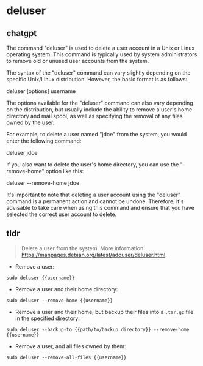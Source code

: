 # deluser 
## chatgpt 
The command "deluser" is used to delete a user account in a Unix or Linux operating system. This command is typically used by system administrators to remove old or unused user accounts from the system.

The syntax of the "deluser" command can vary slightly depending on the specific Unix/Linux distribution. However, the basic format is as follows:

deluser [options] username

The options available for the "deluser" command can also vary depending on the distribution, but usually include the ability to remove a user's home directory and mail spool, as well as specifying the removal of any files owned by the user.

For example, to delete a user named "jdoe" from the system, you would enter the following command:

deluser jdoe

If you also want to delete the user's home directory, you can use the "-remove-home" option like this:

deluser --remove-home jdoe

It's important to note that deleting a user account using the "deluser" command is a permanent action and cannot be undone. Therefore, it's advisable to take care when using this command and ensure that you have selected the correct user account to delete. 

## tldr 
 
> Delete a user from the system.
> More information: <https://manpages.debian.org/latest/adduser/deluser.html>.

- Remove a user:

`sudo deluser {{username}}`

- Remove a user and their home directory:

`sudo deluser --remove-home {{username}}`

- Remove a user and their home, but backup their files into a `.tar.gz` file in the specified directory:

`sudo deluser --backup-to {{path/to/backup_directory}} --remove-home {{username}}`

- Remove a user, and all files owned by them:

`sudo deluser --remove-all-files {{username}}`

